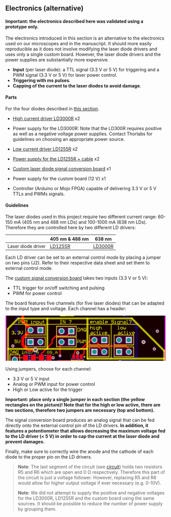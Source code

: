 ## Electronics (alternative)

#### **Important: the electronics described here was validated using a prototype only.**

The electronics introduced in this section is an alternative to the electronics used on our microscopes and in the manuscript. It should more easily reproducible as it does not involve modifying the laser diode drivers and uses only a single custom board. However, the laser diode drivers and the power supplies are substantially more expensive. 

- **Input** (per laser diode): a TTL signal (3.3 V or 5 V) for triggering and a PWM signal (3.3 V or 5 V) for laser power control.
- **Triggering with ms pulses**.
- **Capping of the current to the laser diodes to avoid damage**.


#### Parts

For the four diodes described in [this section](https://github.com/ries-lab/LaserEngine/tree/master/Electronics).

- [High current driver LD3000R](https://www.thorlabs.de/thorproduct.cfm?partnumber=LD3000R) x2

- Power supply for the LD3000R: Note that the LD300R requires positive as well as a negative voltage power supplies. Contact Thorlabs for guidelines on choosing an appropriate power source.

- [Low current driver LD1255R](https://www.thorlabs.de/thorproduct.cfm?partnumber=LD1255R) x2

- [Power supply for the LD1255R + cable](https://www.thorlabs.de/newgrouppage9.cfm?objectgroup_id=1366) x2

- [Custom laser diode signal conversion board](Custom_board) x1

- Power supply for the custom board (12 V) x1

- Controller (Arduino or Mojo FPGA) capable of delivering 3.3 V or 5 V TTLs and PWMs signals. 




#### Guidelines

The laser diodes used in this project require two different current range: 60-150 mA (405 nm and 488 nm LDs) and 100-1000 mA (638 nm LDs). Therefore they are controlled here by two different LD drivers:

|                    | 405 nm & 488 nm                                              | 638 nm                                                       |
| ------------------ | ------------------------------------------------------------ | ------------------------------------------------------------ |
| Laser diode driver | [LD1255R](https://www.thorlabs.de/thorproduct.cfm?partnumber=LD1255R) | [LD3000R](https://www.thorlabs.de/thorproduct.cfm?partnumber=LD3000R) |

Each LD driver can be set to an external control mode by placing a jumper on two pins (J2). Refer to their respective data sheet and set them to external control mode.

The [custom signal conversion board](Custom_board) takes two inputs (3.3 V or 5 V):

- TTL trigger for on/off switching and pulsing
- PWM for power control

The board features five channels (for five laser diodes) that can be adapted to the input type and voltage. Each channel has a header:

![](Channel_header.jpg)

Using jumpers, choose for each channel:

- 3.3 V or 5 V input
- Analog or PWM input for power control
- High or Low active for the trigger

**Important: place only a single jumper in each section (the yellow rectangles on the picture)! Note that for the high or low active, there are two sections, therefore two jumpers are necessary (top and bottom).**

The signal conversion board produces an analog signal that can be fed directly onto the external control pin of the LD drivers. **In addition, it features a potentiometer that allows decreasing the maximum voltage fed to the LD driver (< 5 V) in order to cap the current at the laser diode and prevent damages.**

Finally, make sure to correctly wire the anode and the cathode of each diode to the proper pin on the LD drivers.


> **Note**: The last segment of the circuit (see [circuit](circuit)) holds two resistors R5 and R6 which are open and 0 Ω respectively. Therefore this part of the circuit is just a voltage follower. However, replacing R5 and R6 would allow for higher output voltage if ever necessary (e.g. 0-10V). 
>
> **Note**: We did not attempt to supply the positive and negative voltages for the LD3000R, LD1255R and the custom board using the same sources. It should be possible to reduce the number of power supply by grouping them.